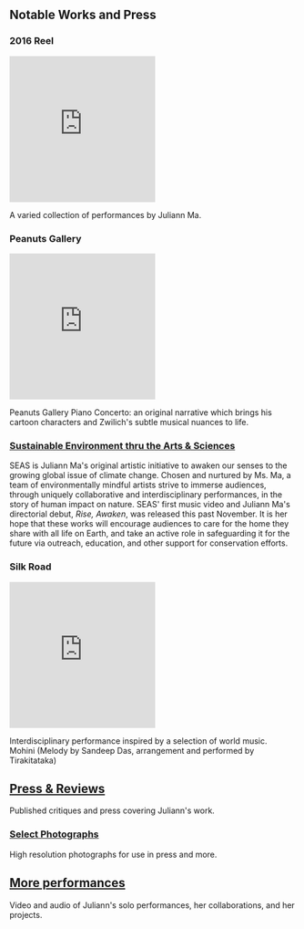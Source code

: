 Notable Works and Press
-----------------------

<div class="flex-ribbon flex-ribbon-widow">
  <div class='thirds_tile'>
    <h3>2016 Reel</h3>
    <div class='embed-container'><iframe scrolling="no" width="256" height="256" src="https://www.youtube.com/embed/bUocSsoBr_U?controls=1&showinfo=0&modestbranding=1&rel=0" frameborder="0" allowfullscreen></iframe></div>
    <p>
      A varied collection of performances by Juliann Ma.
    </p>
  </div>
  <div class='thirds_tile'>
    <h3>Peanuts Gallery</h3>
    <div class='embed-container'><iframe scrolling="no" width="256" height="256" src="https://www.youtube.com/embed/ui48Zbuq06Y?controls=1&showinfo=0&modestbranding=1&rel=0" frameborder="0" allowfullscreen></iframe></div>
    <p>
      Peanuts Gallery Piano Concerto:
      an original narrative which brings his cartoon characters and Zwilich's subtle musical nuances to life.
    </p>
  </div>
  <div class="thirds_tile">
    <h3><a href="/seas/">Sustainable Environment thru the Arts & Sciences </a></h3>
    <p>
      SEAS is Juliann Ma's original artistic initiative to awaken our senses to the growing global issue of climate change. Chosen and nurtured by Ms. Ma, a team of environmentally mindful artists strive to immerse audiences, through uniquely collaborative and interdisciplinary performances, in the story of human impact on nature. SEAS' first music video and Juliann Ma's directorial debut, <i>Rise, Awaken</i>, was released this past November. It is her hope that these works will encourage audiences to care for the home they share with all life on Earth, and take an active role in safeguarding it for the future via outreach, education, and other support for conservation efforts.
    </p>
  </div>
  <div class='thirds_tile'>
    <h3>Silk Road</h3>
    <div class='embed-container'><iframe scrolling="no" width="256" height="256" src="https://www.youtube.com/embed/SXaiuwTGjGE?controls=1&showinfo=0&modestbranding=1&rel=0" frameborder="0" allowfullscreen></iframe></div>
    <p>
      Interdisciplinary performance inspired by a selection of world music.
      <br>
      Mohini (Melody by Sandeep Das, arrangement and performed by Tirakitataka)
    </p>
  </div>
  <div class="thirds_tile">
    <h2><a href="/press/">Press & Reviews</a></h2>
    <p>
      Published critiques and press covering Juliann's work.
    </p>
  </div>
  <div class="thirds_tile">
    <h3><a href="/photos/">Select Photographs</a></h3>
    <p>High resolution photographs for use in press and more.</p>
  </div>
  <div class="thirds_tile">
    <h2><a href="/performances/">More performances</a></h2>
    <p>
      Video and audio of Juliann's solo performances, her collaborations, and her projects.
    </p>
  </div>
</div>
